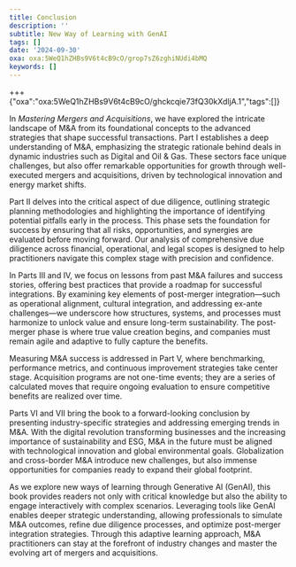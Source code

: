 ```yaml
---
title: Conclusion
description: ''
subtitle: New Way of Learning with GenAI
tags: []
date: '2024-09-30'
oxa: oxa:5WeQ1hZHBs9V6t4cB9cO/grop7sZ6zghiNUdi4bMQ
keywords: []
---
```


+++ {"oxa":"oxa:5WeQ1hZHBs9V6t4cB9cO/ghckcqie73fQ30kXdljA.1","tags":[]}

In *Mastering Mergers and Acquisitions*, we have explored the intricate landscape of M&A from its foundational concepts to the advanced strategies that shape successful transactions. Part I establishes a deep understanding of M&A, emphasizing the strategic rationale behind deals in dynamic industries such as Digital and Oil & Gas. These sectors face unique challenges, but also offer remarkable opportunities for growth through well-executed mergers and acquisitions, driven by technological innovation and energy market shifts.

Part II delves into the critical aspect of due diligence, outlining strategic planning methodologies and highlighting the importance of identifying potential pitfalls early in the process. This phase sets the foundation for success by ensuring that all risks, opportunities, and synergies are evaluated before moving forward. Our analysis of comprehensive due diligence across financial, operational, and legal scopes is designed to help practitioners navigate this complex stage with precision and confidence.

In Parts III and IV, we focus on lessons from past M&A failures and success stories, offering best practices that provide a roadmap for successful integrations. By examining key elements of post-merger integration—such as operational alignment, cultural integration, and addressing ex-ante challenges—we underscore how structures, systems, and processes must harmonize to unlock value and ensure long-term sustainability. The post-merger phase is where true value creation begins, and companies must remain agile and adaptive to fully capture the benefits.

Measuring M&A success is addressed in Part V, where benchmarking, performance metrics, and continuous improvement strategies take center stage. Acquisition programs are not one-time events; they are a series of calculated moves that require ongoing evaluation to ensure competitive benefits are realized over time.

Parts VI and VII bring the book to a forward-looking conclusion by presenting industry-specific strategies and addressing emerging trends in M&A. With the digital revolution transforming businesses and the increasing importance of sustainability and ESG, M&A in the future must be aligned with technological innovation and global environmental goals. Globalization and cross-border M&A introduce new challenges, but also immense opportunities for companies ready to expand their global footprint.

As we explore new ways of learning through Generative AI (GenAI), this book provides readers not only with critical knowledge but also the ability to engage interactively with complex scenarios. Leveraging tools like GenAI enables deeper strategic understanding, allowing professionals to simulate M&A outcomes, refine due diligence processes, and optimize post-merger integration strategies. Through this adaptive learning approach, M&A practitioners can stay at the forefront of industry changes and master the evolving art of mergers and acquisitions.

